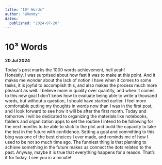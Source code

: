 ```yaml
---
title: "10³ Words"
author: "@Rommy"
dates:
  published: "2024-07-20"
---
```


# 10³ Words

**20 Jul 2024**

Today's post marks the 1000 words achievement, hell yeah!<br>
Honestly, I was surprised about how fast it was to make at this point.
And it makes me wonder about the lack of notion I have when it comes to some tasks, it is joyful to accomplish this, and also makes the process much more pleasant as well.
I believe more in quality over quantity, and when it comes to this new goal I don’t know how to evaluate being able to write a thousand words, but without a question, I should have started earlier.
I feel more comfortable putting my thoughts in words now than I was in the first post, and I look forward to see how it will be after the first month.
Today and tomorrow I will be dedicated to organizing the materials like notebooks, folders and organization apps to set the routine I intend to be following for the next months to be able to stick to the plot and build the capacity to take the test in the future with confidence.
Setting a goal and committing to this blog was one of the best choices I ever made, and reminds me of how I used to be not so much time ago.
The funniest thing is that planning to achieve something in the future makes us connect the dots related to the past.
Anyway, maybe it is true that everything happens for a reason.
That’s it for today.
I see you in a minute!